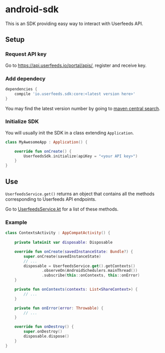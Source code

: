 # android-sdk

This is an SDK providing easy way to interact with Userfeeds API.

## Setup

### Request API key

Go to https://api.userfeeds.io/portal/apis/, register and receive key.

### Add dependecy

```groovy
dependencies {
    compile 'io.userfeeds.sdk:core:<latest version here>'
}
```

You may find the latest version number by going to [maven central search](http://search.maven.org/#search|ga|1|g%3A%22io.userfeeds.sdk%22).

### Initialize SDK

You will usually init the SDK in a class extending `Application`.

```kotlin
class MyAwesomeApp : Application() {

    override fun onCreate() {
        UserfeedsSdk.initialize(apiKey = "<your API key>")
    }
}
```

## Use

`UserfeedsService.get()` returns an object that contains all the methods corresponding to Userfeeds API endpoints.

Go to [UserfeedsService.kt](https://github.com/Userfeeds/android-sdk/blob/master/core/src/main/java/io/userfeeds/sdk/core/UserfeedsService.kt) for a list of these methods.

### Example

```kotlin
class ContextsActivity : AppCompatActivity() {
    
    private lateinit var disposable: Disposable

    override fun onCreate(savedInstanceState: Bundle?) {
        super.onCreate(savedInstanceState)
        // ...
        disposable = UserfeedsService.get().getContexts()
                .observeOn(AndroidSchedulers.mainThread())
                .subscribe(this::onContexts, this::onError)
    }

    private fun onContexts(contexts: List<ShareContext>) {
        // ...
    }

    private fun onError(error: Throwable) {
        // ...
    }

    override fun onDestroy() {
        super.onDestroy()
        disposable.dispose()
    }
}
```
